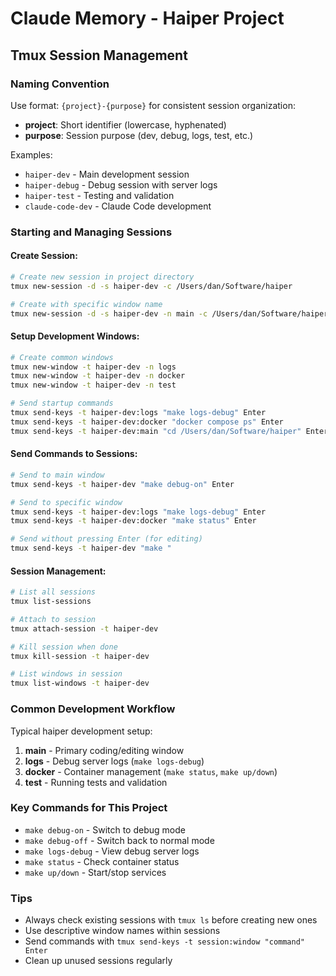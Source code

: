 # Claude Memory - Haiper Project

## Tmux Session Management

### Naming Convention
Use format: `{project}-{purpose}` for consistent session organization:
- **project**: Short identifier (lowercase, hyphenated) 
- **purpose**: Session purpose (dev, debug, logs, test, etc.)

Examples:
- `haiper-dev` - Main development session
- `haiper-debug` - Debug session with server logs  
- `haiper-test` - Testing and validation
- `claude-code-dev` - Claude Code development

### Starting and Managing Sessions

#### Create Session:
```bash
# Create new session in project directory
tmux new-session -d -s haiper-dev -c /Users/dan/Software/haiper

# Create with specific window name
tmux new-session -d -s haiper-dev -n main -c /Users/dan/Software/haiper
```

#### Setup Development Windows:
```bash
# Create common windows
tmux new-window -t haiper-dev -n logs
tmux new-window -t haiper-dev -n docker  
tmux new-window -t haiper-dev -n test

# Send startup commands
tmux send-keys -t haiper-dev:logs "make logs-debug" Enter
tmux send-keys -t haiper-dev:docker "docker compose ps" Enter
tmux send-keys -t haiper-dev:main "cd /Users/dan/Software/haiper" Enter
```

#### Send Commands to Sessions:
```bash
# Send to main window
tmux send-keys -t haiper-dev "make debug-on" Enter

# Send to specific window  
tmux send-keys -t haiper-dev:logs "make logs-debug" Enter
tmux send-keys -t haiper-dev:docker "make status" Enter

# Send without pressing Enter (for editing)
tmux send-keys -t haiper-dev "make "
```

#### Session Management:
```bash
# List all sessions
tmux list-sessions

# Attach to session
tmux attach-session -t haiper-dev

# Kill session when done
tmux kill-session -t haiper-dev

# List windows in session
tmux list-windows -t haiper-dev
```

### Common Development Workflow

Typical haiper development setup:
1. **main** - Primary coding/editing window
2. **logs** - Debug server logs (`make logs-debug`)
3. **docker** - Container management (`make status`, `make up/down`)
4. **test** - Running tests and validation

### Key Commands for This Project
- `make debug-on` - Switch to debug mode
- `make debug-off` - Switch back to normal mode  
- `make logs-debug` - View debug server logs
- `make status` - Check container status
- `make up/down` - Start/stop services

### Tips
- Always check existing sessions with `tmux ls` before creating new ones
- Use descriptive window names within sessions
- Send commands with `tmux send-keys -t session:window "command" Enter`
- Clean up unused sessions regularly